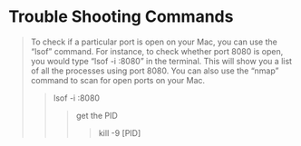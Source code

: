 # Trouble Shooting Commands

>To check if a particular port is open on your Mac, you can use the “lsof” command. For instance, to check whether port 8080 is open, you would type “lsof -i :8080” in the terminal. This will show you a list of all the processes using port 8080. You can also use the “nmap” command to scan for open ports on your Mac.
>>lsof -i :8080
>>> get the PID
> >>> kill -9 [PID]

